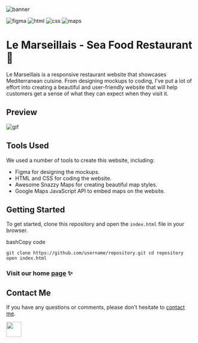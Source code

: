 ![banner](https://github.com/z-bj/Le-Marseillais/blob/master/le-marseillais-banner.jpg)

![figma](https://img.shields.io/badge/Figma-F24E1E.svg?style=for-the-badge&logo=Figma&logoColor=white)
![html](https://img.shields.io/badge/HTML5-E34F26.svg?style=for-the-badge&logo=HTML5&logoColor=white)
![css](https://img.shields.io/badge/CSS3-1572B6.svg?style=for-the-badge&logo=CSS3&logoColor=white)
![maps](https://img.shields.io/badge/Google%20Maps-4285F4.svg?style=for-the-badge&logo=Google-Maps&logoColor=white)

# Le Marseillais - Sea Food Restaurant 🌊


Le Marseillais is a responsive restaurant website that showcases Mediterranean cuisine. From designing mockups to coding, I've put a lot of effort into creating a beautiful and user-friendly website that will help customers get a sense of what they can expect when they visit it.

## Preview

![gif](https://github.com/z-bj/Le-Marseillais/blob/master/le-marseillais-v.gif)

## Tools Used

We used a number of tools to create this website, including:

-   Figma for designing the mockups.
-   HTML and CSS for coding the website.
-   Awesome Snazzy Maps for creating beautiful map styles.
-   Google Maps JavaScript API to embed maps on the website.

## Getting Started

To get started, clone this repository and open the `index.html` file in your browser.

bashCopy code

`git clone https://github.com/username/repository.git cd repository open index.html`

### Visit our home [page](https://z-bj.github.io/Le-Marseillais/) ✨

## Contact Me

If you have any questions or comments, please don't hesitate to [contact me](mailto:hello@zakariabeji.com).

<img src="https://github.com/z-bj/Le-Marseillais/blob/master/donutparrot.gif" width="40">

